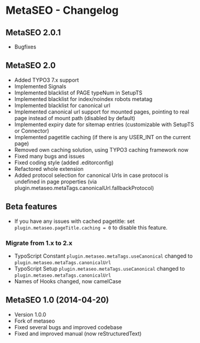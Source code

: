 # MetaSEO - Changelog

## MetaSEO 2.0.1

- Bugfixes

## MetaSEO 2.0

- Added TYPO3 7.x support
- Implemented Signals
- Implemented blacklist of PAGE typeNum in SetupTS
- Implemented blacklist for index/noindex robots metatag
- Implemented blacklist for canonical url
- Implemented canonical url support for mounted pages, pointing to real page instead of mount path (disabled by default)
- Implemented expiry date for sitemap entries (customizable with SetupTS or Connector)
- Implemented pagetitle caching (if there is any USER_INT on the current page)
- Removed own caching solution, using TYPO3 caching framework now
- Fixed many bugs and issues
- Fixed coding style (added .editorconfig)
- Refactored whole extension
- Added protocol selection for canonical Urls in case protocol is undefined in page properties
  (via plugin.metaseo.metaTags.canonicalUrl.fallbackProtocol)

## Beta features

- If you have any issues with cached pagetitle: set `plugin.metaseo.pageTitle.caching = 0` to disable this feature.

### Migrate from 1.x to 2.x

- TypoScript Constant `plugin.metaseo.metaTags.useCanonical` changed to `plugin.metaseo.metaTags.canonicalUrl`
- TypoScript Setup    `plugin.metaseo.metaTags.useCanonical` changed to `plugin.metaseo.metaTags.canonicalUrl`
- Names of Hooks changed, now camelCase


## MetaSEO 1.0 (2014-04-20)

- Version 1.0.0
- Fork of metaseo
- Fixed several bugs and improved codebase
- Fixed and improved manual (now reStructuredText)
